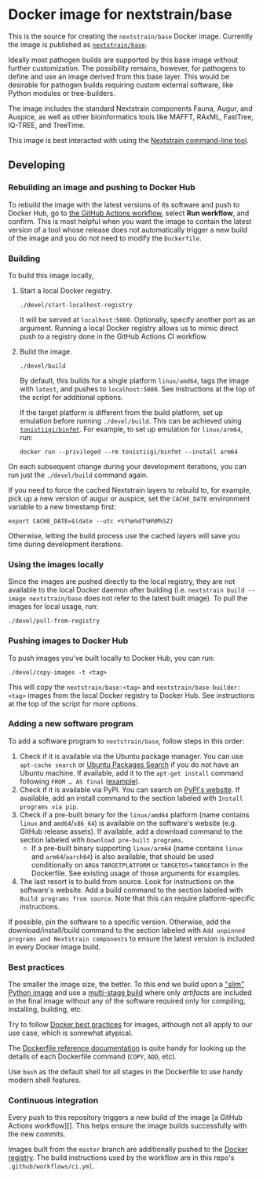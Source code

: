 # Docker image for nextstrain/base

This is the source for creating the `nextstrain/base` Docker image.  Currently
the image is published as [`nextstrain/base`][].

Ideally most pathogen builds are supported by this base image without further
customization.  The possibility remains, however, for pathogens to define and
use an image derived from this base layer.  This would be desirable for
pathogen builds requiring custom external software, like Python modules or
tree-builders.

The image includes the standard Nextstrain components Fauna, Augur, and Auspice,
as well as other bioinformatics tools like MAFFT, RAxML, FastTree, IQ-TREE, and
TreeTime.

This image is best interacted with using the [Nextstrain command-line
tool][nextstrain-cli].

[nextstrain-cli]: https://github.com/nextstrain/cli


## Developing

### Rebuilding an image and pushing to Docker Hub

To rebuild the image with the latest versions of its software and push to Docker Hub, go to [the GitHub Actions workflow](https://github.com/nextstrain/docker-base/actions/workflows/ci.yml), select **Run workflow**, and confirm.
This is most helpful when you want the image to contain the latest version of a tool whose release does not automatically trigger a new build of the image and you do not need to modify the `Dockerfile`.

### Building

To build this image locally,

1. Start a local Docker registry.

    ```
    ./devel/start-localhost-registry
    ```

    It will be served at `localhost:5000`. Optionally, specify another port as
    an argument. Running a local Docker registry allows us to mimic direct push
    to a registry done in the GitHub Actions CI workflow.

2. Build the image.

    ```
    ./devel/build
    ```

    By default, this builds for a single platform `linux/amd64`, tags the image with `latest`, and pushes to
    `localhost:5000`. See instructions at the top of the script for additional
    options.

    If the target platform is different from the build platform, set up emulation before running `./devel/build`. This can be achieved using [`tonistiigi/binfmt`](https://github.com/tonistiigi/binfmt). For example, to set up emulation for `linux/arm64`, run:

    ```
    docker run --privileged --rm tonistiigi/binfmt --install arm64
    ```

On each subsequent change during your development iterations, you can run just
the `./devel/build` command again.

If you need to force the cached Nextstrain layers to rebuild to, for example,
pick up a new version of augur or auspice, set the `CACHE_DATE` environment
variable to a new timestamp first:

    export CACHE_DATE=$(date --utc +%Y%m%dT%H%M%SZ)

Otherwise, letting the build process use the cached layers will save you time
during development iterations.

### Using the images locally

Since the images are pushed directly to the local registry, they are not
available to the local Docker daemon after building (i.e.
`nextstrain build --image nextstrain/base` does not refer to the latest built
image). To pull the images for local usage, run:

    ./devel/pull-from-registry

### Pushing images to Docker Hub

To push images you've built locally to Docker Hub, you can run:

    ./devel/copy-images -t <tag>

This will copy the `nextstrain/base:<tag>` and `nextstrain/base-builder:<tag>`
images from the local Docker registry to Docker Hub. See instructions at the top
of the script for more options.

### Adding a new software program

To add a software program to `nextstrain/base`, follow steps in this order:

1. Check if it is available via the Ubuntu package manager. You can use
   `apt-cache search` or [Ubuntu Packages Search](https://packages.ubuntu.com/)
   if you do not have an Ubuntu machine. If available, add it to the `apt-get
   install` command following `FROM … AS final`
   ([example](https://github.com/nextstrain/docker-base/commit/8f5e059ce897a85194f35517e56b31424e89472e)).
2. Check if it is available via PyPI. You can search on [PyPI's
   website](https://pypi.org/search/). If available, add an install command to
   the section labeled with `Install programs via pip`.
3. Check if a pre-built binary for the `linux/amd64` platform (name contains
   `linux` and `amd64`/`x86_64`) is available on the software's website (e.g.
   GitHub release assets). If available, add a download command to the section
   labeled with `Download pre-built programs`.
    - If a pre-built binary supporting `linux/arm64` (name contains `linux` and
      `arm64`/`aarch64`) is also available, that should be used conditionally on
      `ARG`s `TARGETPLATFORM` or `TARGETOS`+`TARGETARCH` in the Dockerfile. See
      existing usage of those arguments for examples.
4. The last resort is to build from source. Look for instructions on the
   software's website. Add a build command to the section labeled with `Build
   programs from source`. Note that this can require platform-specific
   instructions.

If possible, pin the software to a specific version. Otherwise, add the
download/install/build command to the section labeled with `Add unpinned
programs and Nextstrain components` to ensure the latest version is included in
every Docker image build.

### Best practices

The smaller the image size, the better.  To this end we build upon a ["slim"
Python image][] and use a [multi-stage build][] where only _artifacts_ are
included in the final image without any of the software required only for
compiling, installing, building, etc.

Try to follow [Docker best practices][] for images, although not all apply to our
use case, which is somewhat atypical.

The [Dockerfile reference documentation][] is quite handy for looking up the
details of each Dockerfile command (`COPY`, `ADD`, etc).

Use `bash` as the default shell for all stages in the Dockerfile to use handy
modern shell features.

### Continuous integration

Every push to this repository triggers a new build of the image [a GitHub Actions workflow][].  This helps ensure the image builds successfully with the new commits.

Images built from the `master` branch are additionally pushed to the [Docker
registry][`nextstrain/base`].  The build instructions used by the workflow are in
this repo's `.github/workflows/ci.yml`.


[`nextstrain/base`]: https://hub.docker.com/r/nextstrain/base/
["slim" Python image]: https://hub.docker.com/_/python
[multi-stage build]: https://docs.docker.com/develop/develop-images/multistage-build/
[Docker best practices]: https://docs.docker.com/develop/develop-images/dockerfile_best-practices/
[Dockerfile reference documentation]: https://docs.docker.com/engine/reference/builder/
[GitHub Actions]: https://github.com/nextstrain/docker-base/actions/workflows/ci.yml
